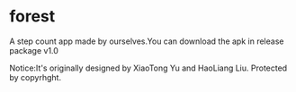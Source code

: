 # forest

A step count app made by ourselves.You can download the apk in release package v1.0



Notice:It's originally designed by XiaoTong Yu and HaoLiang Liu. Protected by copyrhght.
